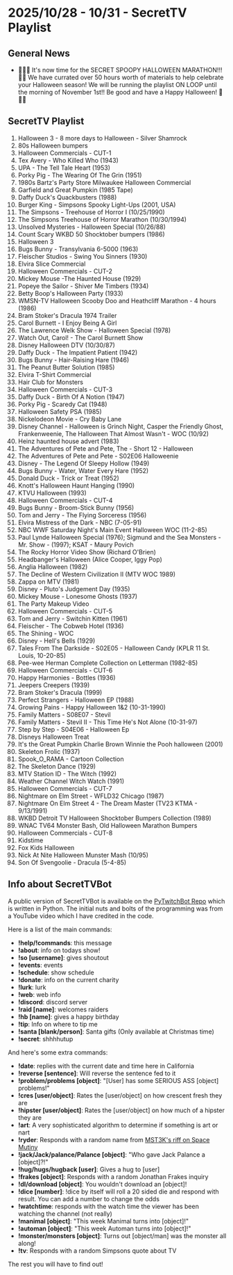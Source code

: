 # 2025/10/28 - 10/31 - SecretTV Playlist

## General News

- 🎃🎃🎃 It's now time for the SECRET SPOOPY HALLOWEEN MARATHON!!! 👻👻 We have currated over 50 hours worth of materials to help celebrate your Halloween season!  We will be running the playlist ON LOOP until the morning of November 1st!!  Be good and have a Happy Halloween! 🎃🎃🎃

## SecretTV Playlist

1. Halloween 3 - 8 more days to Halloween - Silver Shamrock
2. 80s Halloween bumpers
3. Halloween Commercials - CUT-1
4. Tex Avery - Who Killed Who (1943)
5. UPA - The Tell Tale Heart (1953)
6. Porky Pig - The Wearing Of The Grin (1951)
7. 1980s Bartz's Party Store Milwaukee Halloween Commercial
8. Garfield and Great Pumpkin (1985 Tape)
9. Daffy Duck's Quackbusters (1988)
10. Burger King - Simpsons Spooky Light-Ups (2001, USA)
11. The Simpsons - Treehouse of Horror I (10/25/1990)
12. The Simpsons Treehouse of Horror Marathon (10/30/1994)
13. Unsolved Mysteries - Halloween Special (10/26/88)
14. Count Scary WKBD 50 Shocktober bumpers (1986)
15. Halloween 3
16. Bugs Bunny - Transylvania 6-5000 (1963)
17. Fleischer Studios - Swing You Sinners (1930)
18. Elvira Slice Commercial
19. Halloween Commercials - CUT-2
20. Mickey Mouse -The Haunted House (1929)
21. Popeye the Sailor - Shiver Me Timbers (1934)
22. Betty Boop's Halloween Party (1933)
23. WMSN-TV Halloween Scooby Doo and Heathcliff Marathon - 4 hours (1986)
24. Bram Stoker's Dracula 1974 Trailer
25. Carol Burnett - I Enjoy Being A Girl
26. The Lawrence Welk Show - Halloween Special (1978)
27. Watch Out, Carol! - The Carol Burnett Show
28. Disney Halloween DTV (10/30/87)
29. Daffy Duck - The Impatient Patient (1942)
30. Bugs Bunny - Hair-Raising Hare (1946)
31. The Peanut Butter Solution (1985)
32. Elvira T-Shirt Commercial
33. Hair Club for Monsters
34. Halloween Commercials - CUT-3
35. Daffy Duck - Birth Of A Notion (1947)
36. Porky Pig - Scaredy Cat (1948)
37. Halloween Safety PSA (1985)
38. Nickelodeon Movie - Cry Baby Lane
39. Disney Channel - Halloween is Grinch Night, Casper the Friendly Ghost, Frankenweenie, The Halloween That Almost Wasn't - WOC (10/92)
40. Heinz haunted house advert (1983)
41. The Adventures of Pete and Pete, The - Short 12 - Halloween
42. The Adventures of Pete and Pete - S02E06 Halloweenie
43. Disney - The Legend Of Sleepy Hollow (1949)
44. Bugs Bunny - Water, Water Every Hare (1952)
45. Donald Duck - Trick or Treat (1952)
46. Knott's Halloween Haunt Hanging (1990)
47. KTVU Halloween (1993)
48. Halloween Commercials - CUT-4
49. Bugs Bunny - Broom-Stick Bunny (1956)
50. Tom and Jerry - The Flying Sorceress (1956)
51. Elvira Mistress of the Dark - NBC (7-05-91)
52. NBC WWF Saturday Night's Main Event Halloween WOC (11-2-85)
53. Paul Lynde Halloween Special (1976); Sigmund and the Sea Monsters - Mr. Show - (1997); KSAT - Maury Povich
54. The Rocky Horror Video Show (Richard O'Brien)
55. Headbanger's Halloween (Alice Cooper, Iggy Pop)
56. Anglia Halloween (1982)
57. The Decline of Western Civilization II (MTV WOC 1989)
58. Zappa on MTV (1981)
59. Disney - Pluto's Judgement Day (1935)
60. Mickey Mouse - Lonesome Ghosts (1937)
61. The Party Makeup Video
62. Halloween Commercials - CUT-5
63. Tom and Jerry - Switchin Kitten (1961)
64. Fleischer - The Cobweb Hotel (1936)
65. The Shining - WOC
66. Disney - Hell's Bells (1929)
67. Tales From The Darkside - S02E05 - Halloween Candy (KPLR 11 St. Louis, 10-20-85)
68. Pee-wee Herman Complete Collection on Letterman (1982-85)
69. Halloween Commercials - CUT-6
70. Happy Harmonies - Bottles (1936)
71. Jeepers Creepers (1939)
72. Bram Stoker's Dracula (1999)
73. Perfect Strangers - Halloween EP (1988)
74. Growing Pains - Happy Halloween 1&2 (10-31-1990)
75. Family Matters - S08E07 - Stevil
76. Family Matters - Stevil II - This Time He's Not Alone (10-31-97)
77. Step by Step - S04E06 - Halloween Ep
78. Disneys Halloween Treat
79. It's the Great Pumpkin Charlie Brown Winnie the Pooh halloween (2001)
80. Skeleton Frolic (1937)
81. Spook_O_RAMA - Cartoon Collection
82. The Skeleton Dance (1929)
83. MTV Station ID - The Witch (1992)
84. Weather Channel Witch Watch (1991)
85. Halloween Commercials - CUT-7
86. Nightmare on Elm Street - WFLD32 Chicago (1987)
87. Nightmare On Elm Street 4 - The Dream Master (TV23 KTMA - 9/13/1991)
88. WKBD Detroit TV Halloween Shocktober Bumpers Collection (1989)
89. WNAC TV64 Monster Bash, Old Halloween Marathon Bumpers
90. Halloween Commercials - CUT-8
91. Kidstime
92. Fox Kids Halloween
93. Nick At Nite Halloween Munster Mash (10/95)
94. Son Of Svengoolie - Dracula (5-4-85)


## Info about SecretTVBot

A public version of SecretTVBot is available on the [PyTwitchBot Repo](https://github.com/awbored/PyTwitchBot) which is written in Python.  The initial nuts and bolts of the programming was from a YouTube video which I have credited in the code.

Here is a list of the main commands:
- **!help/!commands**: this message
- **!about**: info on todays show!
- **!so [username]**: gives shoutout
- **!events**: events
- **!schedule**: show schedule
- **!donate**: info on the current charity
- **!lurk**: lurk
- **!web**: web info
- **!discord**: discord server
- **!raid [name]**: welcomes raiders
- **!hb [name]**: gives a happy birthday
- **!tip**: Info on where to tip me
- **!santa [blank/person]**: Santa gifts (Only available at Christmas time)
- **!secret**: shhhhutup

And here's some extra commands:
- **!date**: replies with the current date and time here in California
- **!reverse [sentence]**: Will reverse the sentence fed to it
- **!problem/problems [object]**: "[User] has some SERIOUS ASS [object] problems!"
- **!cres [user/object]**: Rates the [user/object] on how crescent fresh they are
- **!hipster [user/object]**: Rates the [user/object] on how much of a hipster they are
- **!art**: A very sophisticated algorithm to determine if something is art or nart
- **!ryder**: Responds with a random name from [MST3K's riff on Space Mutiny](https://www.rowsdowr.com/2011/04/04/space-mutiny-the-many-names-of-david-ryder-mst3k-video/)
- **!jack/Jack/palance/Palance [object]**: "Who gave Jack Palance a [object]?!"
- **!hug/hugs/hugback [user]**: Gives a hug to [user]
- **!frakes [object]**: Responds with a random Jonathan Frakes inquiry
- **!dl/download [object]**: You wouldn't download an [object]!
- **!dice [number]**: !dice by itself will roll a 20 sided die and respond with result.  You can add a number to change the odds
- **!watchtime**: responds with the watch time the viewer has been watching the channel (not really)
- **!manimal [object]**: "This week Manimal turns into [object]!"
- **!automan [object]**: "This week Automan turns into [object]!"
- **!monster/monsters [object]**: Turns out [object/man] was the monster all along!
- **!tv**: Responds with a random Simpsons quote about TV

The rest you will have to find out!
